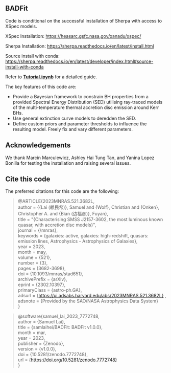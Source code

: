 ## BADFit

Code is conditional on the successful installation of Sherpa with access to XSpec models.

XSpec Installation: 
https://heasarc.gsfc.nasa.gov/xanadu/xspec/

Sherpa Installation:
https://sherpa.readthedocs.io/en/latest/install.html

Source install with conda:
https://sherpa.readthedocs.io/en/latest/developer/index.html#source-install-with-conda

Refer to __[Tutorial.ipynb](https://github.com/samlaihei/BADFit/blob/main/Tutorial.ipynb)__ for a detailed guide.

The key features of this code are:
-  Provide a Bayesian framework to constrain BH properties from a provided Spectral Energy Distribution (SED) utilising ray-traced models of the multi-temperature thermal accretion disc emission around Kerr BHs. 
-  Use general extinction curve models to deredden the SED.
-  Define custom priors and parameter thresholds to influence the resulting model. Freely fix and vary different parameters.

## Acknowledgements

We thank Marcin Marculewicz, Ashley Hai Tung Tan, and Yanina Lopez Bonilla for testing the installation and raising several issues.

## Cite this code

The preferred citations for this code are the following:

> @ARTICLE{2023MNRAS.521.3682L,\
>       author = {{Lai (赖民希)}, Samuel and {Wolf}, Christian and {Onken}, Christopher A. and {Bian (边福彦)}, Fuyan},\
>        title = "{Characterising SMSS J2157-3602, the most luminous known quasar, with accretion disc models}",\
>      journal = {\mnras},\
>     keywords = {galaxies: active, galaxies: high-redshift, quasars: emission lines, Astrophysics - Astrophysics of Galaxies},\
>         year = 2023,\
>        month = may,\
>       volume = {521},\
>       number = {3},\
>        pages = {3682-3698},\
>          doi = {10.1093/mnras/stad651},\
>      archivePrefix = {arXiv},\
>       eprint = {2302.10397},\
>      primaryClass = {astro-ph.GA},\
>       adsurl = {https://ui.adsabs.harvard.edu/abs/2023MNRAS.521.3682L} ,\
>      adsnote = {Provided by the SAO/NASA Astrophysics Data System}\
> }


> @software{samuel_lai_2023_7772748,\
> author       = {Samuel Lai},\
> title        = {samlaihei/BADFit: BADFit v1.0.0},\
> month        = mar,\
> year         = 2023,\
> publisher    = {Zenodo},\
> version      = {v1.0.0},\
> doi          = {10.5281/zenodo.7772748},\
> url          = {https://doi.org/10.5281/zenodo.7772748} \
> }